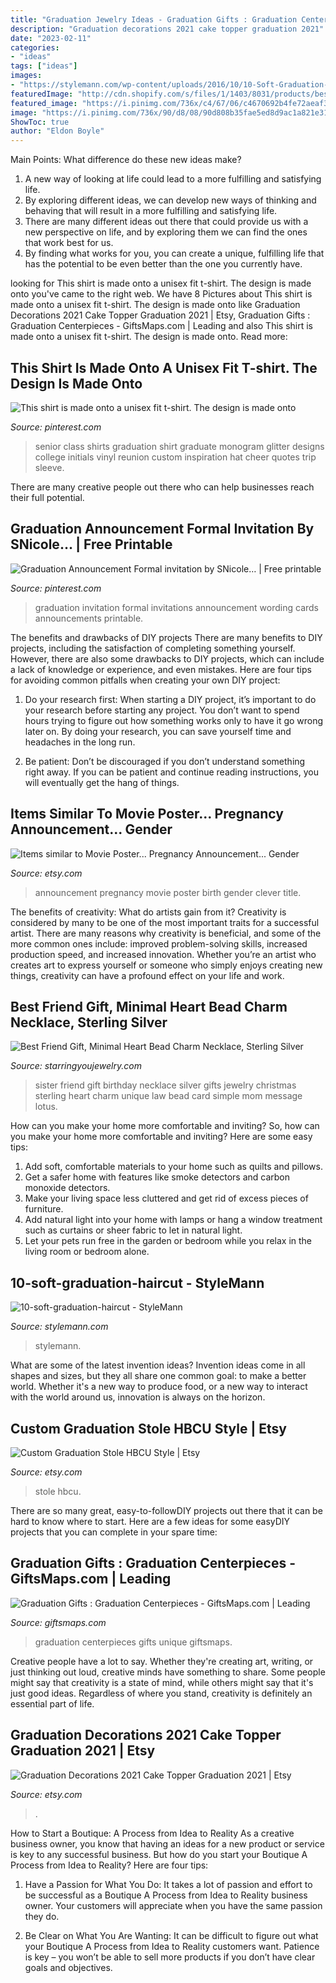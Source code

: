 ```yaml
---
title: "Graduation Jewelry Ideas - Graduation Gifts : Graduation Centerpieces"
description: "Graduation decorations 2021 cake topper graduation 2021"
date: "2023-02-11"
categories:
- "ideas"
tags: ["ideas"]
images:
- "https://stylemann.com/wp-content/uploads/2016/10/10-Soft-Graduation-Haircut.jpg"
featuredImage: "http://cdn.shopify.com/s/files/1/1403/8031/products/best_friend_necklace_jewelry_birthday_gift_Christmas_gifts_wedding_sterling_silver_Heart_321small_grande.jpg?v=1556470845"
featured_image: "https://i.pinimg.com/736x/c4/67/06/c4670692b4fe72aeaf384e9aaeb0a7de.jpg"
image: "https://i.pinimg.com/736x/90/d8/08/90d808b35fae5ed8d9ac1a821e31af42--graduation-invitation-cards-formal-invitations.jpg"
ShowToc: true
author: "Eldon Boyle"
---
```



Main Points: What difference do these new ideas make?
1. A new way of looking at life could lead to a more fulfilling and satisfying life.
2. By exploring different ideas, we can develop new ways of thinking and behaving that will result in a more fulfilling and satisfying life.
3. There are many different ideas out there that could provide us with a new perspective on life, and by exploring them we can find the ones that work best for us.
4. By finding what works for you, you can create a unique, fulfilling life that has the potential to be even better than the one you currently have.

	

		
looking for This shirt is made onto a unisex fit t-shirt. The design is made onto you've came to the right web. We have 8 Pictures about This shirt is made onto a unisex fit t-shirt. The design is made onto like Graduation Decorations 2021 Cake Topper Graduation 2021 | Etsy, Graduation Gifts : Graduation Centerpieces - GiftsMaps.com | Leading and also This shirt is made onto a unisex fit t-shirt. The design is made onto. Read more:
		
    
## This Shirt Is Made Onto A Unisex Fit T-shirt. The Design Is Made Onto

<img loading=lazy src="https://i.pinimg.com/736x/c4/67/06/c4670692b4fe72aeaf384e9aaeb0a7de.jpg" onerror="this.onerror=null;this.src='https://tse3.mm.bing.net/th?id=OIP.MHDdQXTVrlRQF9nXLNyAQQHaL1&amp;pid=15.1';" alt="This shirt is made onto a unisex fit t-shirt. The design is made onto">

_Source: pinterest.com_

>senior class shirts graduation shirt graduate monogram glitter designs college initials vinyl reunion custom inspiration hat cheer quotes trip sleeve. 

	

There are many creative people out there who can help businesses reach their full potential.

    
## Graduation Announcement Formal Invitation By SNicole… | Free Printable

<img loading=lazy src="https://i.pinimg.com/736x/90/d8/08/90d808b35fae5ed8d9ac1a821e31af42--graduation-invitation-cards-formal-invitations.jpg" onerror="this.onerror=null;this.src='https://tse1.mm.bing.net/th?id=OIP.vO8cFVMxhNhhpE78wQa5EAHaJl&amp;pid=15.1';" alt="Graduation Announcement Formal invitation by SNicole… | Free printable">

_Source: pinterest.com_

>graduation invitation formal invitations announcement wording cards announcements printable. 

	

The benefits and drawbacks of DIY projects
There are many benefits to DIY projects, including the satisfaction of completing something yourself. However, there are also some drawbacks to DIY projects, which can include a lack of knowledge or experience, and even mistakes. Here are four tips for avoiding common pitfalls when creating your own DIY project:
1. Do your research first: When starting a DIY project, it’s important to do your research before starting any project. You don’t want to spend hours trying to figure out how something works only to have it go wrong later on. By doing your research, you can save yourself time and headaches in the long run.

2. Be patient: Don’t be discouraged if you don’t understand something right away. If you can be patient and continue reading instructions, you will eventually get the hang of things.

    
## Items Similar To Movie Poster... Pregnancy Announcement... Gender

<img loading=lazy src="https://img0.etsystatic.com/039/0/5900823/il_570xN.564981524_jdp5.jpg" onerror="this.onerror=null;this.src='https://tse1.mm.bing.net/th?id=OIP.nBYU_DGhU0GP60XIn99_wAHaKX&amp;pid=15.1';" alt="Items similar to Movie Poster... Pregnancy Announcement... Gender">

_Source: etsy.com_

>announcement pregnancy movie poster birth gender clever title. 

	

The benefits of creativity: What do artists gain from it?
Creativity is considered by many to be one of the most important traits for a successful artist. There are many reasons why creativity is beneficial, and some of the more common ones include: improved problem-solving skills, increased production speed, and increased innovation. Whether you’re an artist who creates art to express yourself or someone who simply enjoys creating new things, creativity can have a profound effect on your life and work.

    
## Best Friend Gift, Minimal Heart Bead Charm Necklace, Sterling Silver

<img loading=lazy src="http://cdn.shopify.com/s/files/1/1403/8031/products/best_friend_necklace_jewelry_birthday_gift_Christmas_gifts_wedding_sterling_silver_Heart_321small_grande.jpg?v=1556470845" onerror="this.onerror=null;this.src='https://tse3.mm.bing.net/th?id=OIP.J1CzRsJW95JPuyQym15dngHaHa&amp;pid=15.1';" alt="Best Friend Gift, Minimal Heart Bead Charm Necklace, Sterling Silver">

_Source: starringyoujewelry.com_

>sister friend gift birthday necklace silver gifts jewelry christmas sterling heart charm unique law bead card simple mom message lotus. 

	

How can you make your home more comfortable and inviting?
So, how can you make your home more comfortable and inviting? Here are some easy tips: 
1. Add soft, comfortable materials to your home such as quilts and pillows. 
2. Get a safer home with features like smoke detectors and carbon monoxide detectors. 
3. Make your living space less cluttered and get rid of excess pieces of furniture. 
4. Add natural light into your home with lamps or hang a window treatment such as curtains or sheer fabric to let in natural light. 
5. Let your pets run free in the garden or bedroom while you relax in the living room or bedroom alone.

    
## 10-soft-graduation-haircut - StyleMann

<img loading=lazy src="https://stylemann.com/wp-content/uploads/2016/10/10-Soft-Graduation-Haircut.jpg" onerror="this.onerror=null;this.src='https://tse4.mm.bing.net/th?id=OIP.FetjHKZ5bQ4ALB5eRvPXlAHaHa&amp;pid=15.1';" alt="10-soft-graduation-haircut - StyleMann">

_Source: stylemann.com_

>stylemann. 

	

What are some of the latest invention ideas?
Invention ideas come in all shapes and sizes, but they all share one common goal: to make a better world. Whether it's a new way to produce food, or a new way to interact with the world around us, innovation is always on the horizon.

    
## Custom Graduation Stole HBCU Style | Etsy

<img loading=lazy src="https://i.etsystatic.com/19142476/r/il/e9fe84/2404576953/il_794xN.2404576953_7w0s.jpg" onerror="this.onerror=null;this.src='https://tse1.mm.bing.net/th?id=OIP.xNnFF4svAmYO96ByKUwDMwHaJ4&amp;pid=15.1';" alt="Custom Graduation Stole HBCU Style | Etsy">

_Source: etsy.com_

>stole hbcu. 

	

There are so many great, easy-to-followDIY projects out there that it can be hard to know where to start. Here are a few ideas for some easyDIY projects that you can complete in your spare time: 

    
## Graduation Gifts : Graduation Centerpieces - GiftsMaps.com | Leading

<img loading=lazy src="https://giftsmaps.com/wp-content/uploads/2018/07/Graduation-Gifts-Graduation-Centerpieces.jpg" onerror="this.onerror=null;this.src='https://tse2.mm.bing.net/th?id=OIP.RoVdIdBVNpKC6g6SyXLHhgHaJ3&amp;pid=15.1';" alt="Graduation Gifts : Graduation Centerpieces - GiftsMaps.com | Leading">

_Source: giftsmaps.com_

>graduation centerpieces gifts unique giftsmaps. 

	

Creative people have a lot to say. Whether they're creating art, writing, or just thinking out loud, creative minds have something to share. Some people might say that creativity is a state of mind, while others might say that it's just good ideas. Regardless of where you stand, creativity is definitely an essential part of life.

    
## Graduation Decorations 2021 Cake Topper Graduation 2021 | Etsy

<img loading=lazy src="https://i.etsystatic.com/14332175/r/il/ba7eec/2849470175/il_794xN.2849470175_njy9.jpg" onerror="this.onerror=null;this.src='https://tse1.mm.bing.net/th?id=OIP.MjghCX7Gd-03GQE64vZt_gHaL-&amp;pid=15.1';" alt="Graduation Decorations 2021 Cake Topper Graduation 2021 | Etsy">

_Source: etsy.com_

>. 

	

How to Start a Boutique: A Process from Idea to Reality
As a creative business owner, you know that having an ideas for a new product or service is key to any successful business. But how do you start your Boutique A Process from Idea to Reality? Here are four tips:
1. Have a Passion for What You Do: It takes a lot of passion and effort to be successful as a Boutique A Process from Idea to Reality business owner. Your customers will appreciate when you have the same passion they do.

2. Be Clear on What You Are Wanting: It can be difficult to figure out what your Boutique A Process from Idea to Reality customers want. Patience is key – you won’t be able to sell more products if you don’t have clear goals and objectives.


